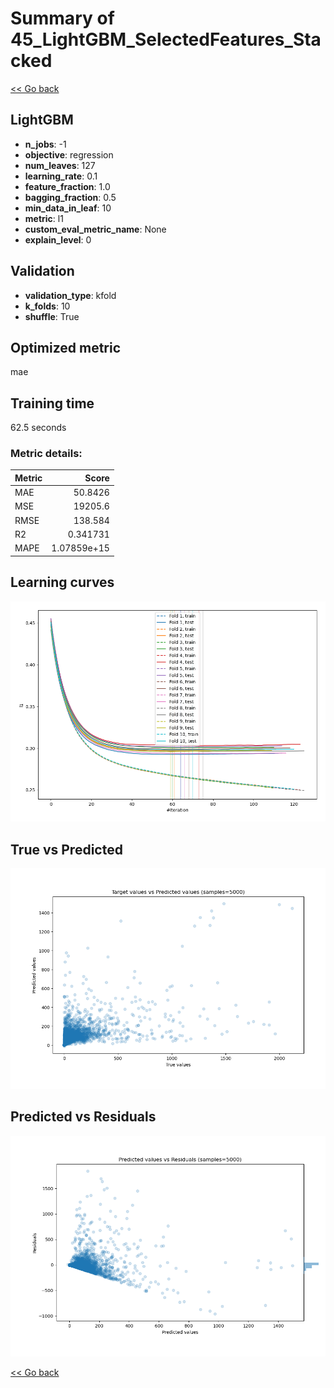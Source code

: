 # Summary of 45_LightGBM_SelectedFeatures_Stacked

[<< Go back](../README.md)


## LightGBM
- **n_jobs**: -1
- **objective**: regression
- **num_leaves**: 127
- **learning_rate**: 0.1
- **feature_fraction**: 1.0
- **bagging_fraction**: 0.5
- **min_data_in_leaf**: 10
- **metric**: l1
- **custom_eval_metric_name**: None
- **explain_level**: 0

## Validation
 - **validation_type**: kfold
 - **k_folds**: 10
 - **shuffle**: True

## Optimized metric
mae

## Training time

62.5 seconds

### Metric details:
| Metric   |           Score |
|:---------|----------------:|
| MAE      |    50.8426      |
| MSE      | 19205.6         |
| RMSE     |   138.584       |
| R2       |     0.341731    |
| MAPE     |     1.07859e+15 |



## Learning curves
![Learning curves](learning_curves.png)
## True vs Predicted

![True vs Predicted](true_vs_predicted.png)


## Predicted vs Residuals

![Predicted vs Residuals](predicted_vs_residuals.png)



[<< Go back](../README.md)
